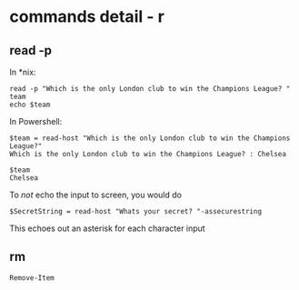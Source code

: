 # commands detail - r

## read -p

In \*nix:

````
read -p "Which is the only London club to win the Champions League? " team
echo $team
````
In Powershell:

````
$team = read-host "Which is the only London club to win the Champions League?"
Which is the only London club to win the Champions League? : Chelsea

$team
Chelsea
````

To _not_ echo the input to screen, you would do

````
$SecretString = read-host "Whats your secret? "-assecurestring
````

This echoes out an asterisk  for each character input


## rm

````
Remove-Item
````

